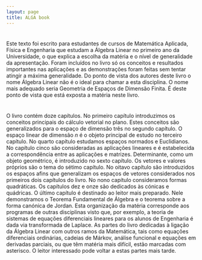 ```yaml
---
layout: page
title: ALGA book
---
```


<p style="margin-bottom:1cm;"></p>

Este texto foi escrito para estudantes de cursos de Matemática Aplicada, Física e Engenharia que estudam a Álgebra Linear no primeiro ano da Universidade, o que explica a escolha da matéria e o nível de generalidade da apresentação. Foram incluídos no livro só os conceitos e resultados importantes nas aplicações e as demonstrações foram feitas sem tentar atingir a máxima generalidade. Do ponto de vista dos autores deste livro o nome Álgebra Linear não é o ideal para chamar a esta disciplina. O nome mais adequado seria Geometria de Espaços de Dimensão Finita. É deste ponto de vista que está exposta a matéria neste livro.

<p style="margin-bottom:1cm;"></p>

O livro contém doze capítulos. No primeiro capítulo introduzimos os conceitos principais do cálculo vetorial no plano. Estes conceitos são generalizados para o espaço de dimensão três no segundo capítulo. O espaço linear de dimensão _n_ é o objeto principal de estudo no terceiro capítulo. No quarto capítulo estudamos espaços normados e Euclidianos. No capítulo cinco são consideradas as aplicações lineares e é estabelecida a correspondência entre as aplicações e matrizes. Determinante, como um objeto geométrico, é introduzido no sexto capítulo. Os vetores e valores próprios são o tema do sétimo capítulo. No oitavo capítulo são introduzidos os espaços afins que generalizam os espaços de vetores considerados nos primeiros dois capítulos do livro. No nono capítulo consideramos formas quadráticas. Os capítulos dez e onze são dedicados às cónicas e quádricas. O último capítulo é destinado ao leitor mais preparado. Nele demonstramos o Teorema Fundamental de Álgebra e o teorema sobre a forma canónica de Jordan. Esta organização da matéria corresponde aos programas de outras disciplinas visto que, por exemplo, a teoria de sistemas de equações diferenciais lineares para os alunos de Engenharia é dada via transformada de Laplace. As partes do livro dedicadas à ligação da Álgebra Linear com outros ramos da Matemática, tais como equações diferenciais ordinárias, cadeias de Márkov, análise funcional e equações em derivadas parciais, ou que têm matéria mais difícil, estão marcadas com asterisco. O leitor interessado pode voltar a estas partes mais tarde.

